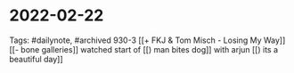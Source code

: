 # 2022-02-22
Tags: #dailynote, #archived 
930-3
[[+ FKJ & Tom Misch - Losing My Way]]
[[- bone galleries]]
watched start of [[) man bites dog]] with arjun
[[) its a beautiful day]]
